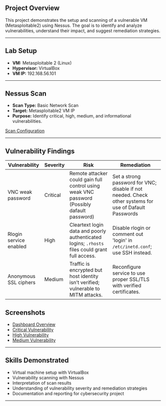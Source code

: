 ## Project Overview
This project demonstrates the setup and scanning of a vulnerable VM (Metasploitable2) using Nessus. The goal is to identify and analyze vulnerabilities, understand their impact, and suggest remediation strategies.

---

## Lab Setup
- **VM:** Metasploitable 2 (Linux)  
- **Hypervisor:** VirtualBox  
- **VM IP:** 192.168.56.101

---

## Nessus Scan
- **Scan Type:** Basic Network Scan  
- **Target:** Metasploitable2 VM IP 
- **Purpose:** Identify critical, high, medium, and informational vulnerabilities.

[Scan Configuration](screenshots/Scan_Config.png)

---

## Vulnerability Findings

| Vulnerability | Severity | Risk | Remediation |
|---------------|---------|------|------------|
| VNC weak password | Critical | Remote attacker could gain full control using weak VNC password (Possibly dafault password) | Set a strong password for VNC; disable if not needed. Check other systems for use of Dafault Passwords|
| Rlogin service enabled | High | Cleartext login data and poorly authenticated logins; `.rhosts` files could grant full access. | Disable rlogin or comment out 'login' in `/etc/inetd.conf`; use SSH instead. |
| Anonymous SSL ciphers | Medium | Traffic is encrypted but host identity isn’t verified; vulnerable to MITM attacks. | Reconfigure service to use proper SSL/TLS with verified certificates. |

## Screenshots

- [Dashboard Overview](screenshots/Nessus_scan_vulnerabilities.png)
- [Critical Vulnerability](screenshots/Critical_CVSS_10.png)
- [High Vulnerability](screenshots/High_CVSS_7.5.png)
- [Medium Vulnerability](screenshots/Medium_CVSS_4.4.png)

---

## Skills Demonstrated
- Virtual machine setup with VirtualBox  
- Vulnerability scanning with Nessus  
- Interpretation of scan results  
- Understanding of vulnerability severity and remediation strategies  
- Documentation and reporting for cybersecurity project

---
